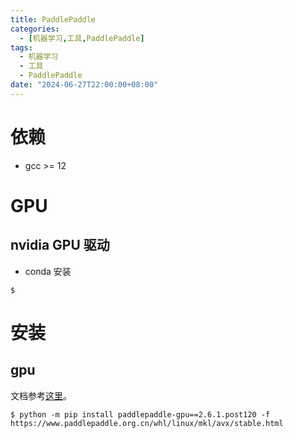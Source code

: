 ```yaml
---
title: PaddlePaddle
categories: 
  - [机器学习,工具,PaddlePaddle]
tags:
  - 机器学习
  - 工具
  - PaddlePaddle
date: "2024-06-27T22:00:00+08:00"
---
```


# 依赖

- gcc  >= 12

# GPU

## nvidia GPU 驱动

- conda 安装

```shell
$ 
```

# 安装

## gpu

文档参考[这里](https://www.paddlepaddle.org.cn/install/quick?docurl=/documentation/docs/zh/install/pip/linux-pip.html)。

```shell
$ python -m pip install paddlepaddle-gpu==2.6.1.post120 -f https://www.paddlepaddle.org.cn/whl/linux/mkl/avx/stable.html
```

